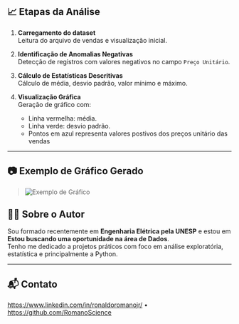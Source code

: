 ## 📈 Etapas da Análise

1. **Carregamento do dataset**  
   Leitura do arquivo de vendas e visualização inicial.

2. **Identificação de Anomalias Negativas**  
   Detecção de registros com valores negativos no campo `Preço Unitário`.

3. **Cálculo de Estatísticas Descritivas**  
   Cálculo de média, desvio padrão, valor mínimo e máximo.

4. **Visualização Gráfica**  
   Geração de gráfico com:
   - Linha vermelha: média.
   - Linha verde: desvio padrão.
   - Pontos em azul representa valores postivos dos preços unitário das vendas

---

## 📷 Exemplo de Gráfico Gerado

> ![Exemplo de Gráfico](images/grafico_valores_venda.png)


## 👨‍🎓 Sobre o Autor

Sou formado recentemente em **Engenharia Elétrica pela UNESP** e estou em **Estou buscando uma oportunidade na área de Dados**.  
Tenho me dedicado a projetos práticos com foco em análise exploratória, estatística e principalmente a Python.

---

## 📬 Contato

https://www.linkedin.com/in/ronaldoromanojr/ • https://github.com/RomanoScience
